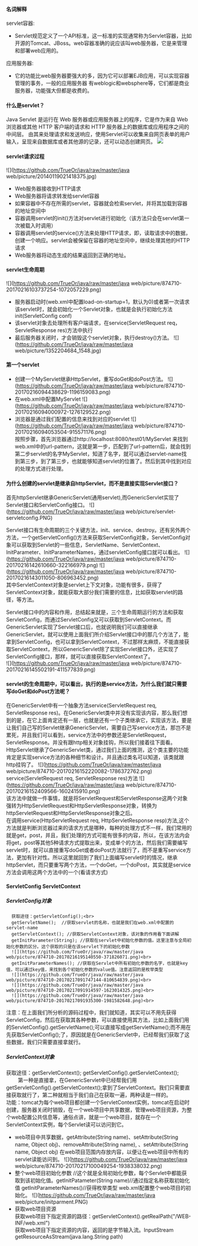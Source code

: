 #### 名词解释
servlet容器:
* Servlet规范定义了一个API标准，这一标准的实现通常称为Servlet容器，比如开源的Tomcat、JBoss。web容器准确的说应该叫web服务器，它是来管理和部署web应用的。<br>

应用服务器:
* 它的功能比web服务器要强大的多，因为它可以部署EJB应用，可以实现容器管理的事务，一般的应用服务器 有weblogic和websphere等，它们都是商业服务器，功能强大但都是收费的。
#### 什么是servlet？
Java Servlet 是运行在 Web 服务器或应用服务器上的程序，它是作为来自 Web 浏览器或其他 HTTP 客户端的请求和 HTTP 服务器上的数据库或应用程序之间的中间层。
由其来处理请求和发送响应，使用Servlet可以收集来自网页表单的用户输入，呈现来自数据库或者其他源的记录，还可以动态创建网页。
![](https://github.com/TrueOr/java/raw/master/java+web/picture/874710-20170214192940050-671180063.png)<br>

#### servlet请求过程
![](https://github.com/TrueOr/java/raw/master/java web/picture/20140119021418375.jpg)<br>
* Web服务器接收到HTTP请求
* Web服务器将请求转发给servlet容器
* 如果容器中不存在所需的servlet，容器就会检索servlet，并将其加载到容器的地址空间中
* 容器调用servlet的init()方法对servlet进行初始化（该方法只会在servlet第一次被载入时调用）
* 容器调用servlet的service()方法来处理HTTP请求，即，读取请求中的数据，创建一个响应。servlet会被保留在容器的地址空间中，继续处理其他的HTTP请求
* Web服务器将动态生成的结果返回到正确的地址。

#### servlet生命周期
![](https://github.com/TrueOr/java/raw/master/java web/picture/874710-20170216103737254-1072057229.png)<br>
* 服务器启动时(web.xml中配置load-on-startup=1，默认为0)或者第一次请求该servlet时，就会初始化一个Servlet对象，也就是会执行初始化方法init(ServletConfig conf)
* 该servlet对象去处理所有客户端请求，在service(ServletRequest req，ServletResponse res)方法中执行
* 最后服务器关闭时，才会销毁这个servlet对象，执行destroy()方法。
![](https://github.com/TrueOr/java/raw/master/java web/picture/1352204684_1548.jpg)<br>

#### 第一个servlet
* 创建一个MyServlet继承HttpServlet，重写doGet和doPost方法。
![](https://github.com/TrueOr/java/raw/master/java web/picture/874710-20170216094438629-1196159083.png)<br>
* 在web.xml中配置MyServlet
![](https://github.com/TrueOr/java/raw/master/java web/picture/874710-20170216094000972-1276129522.png)<br>
* 浏览器是通过我们配置的信息来找到对应的servlet
![](https://github.com/TrueOr/java/raw/master/java web/picture/874710-20170216094053504-915571176.png)<br>
按照步骤，首先浏览器通过http://localhost:8080/test01/MyServlet 来找到web.xml中的url-pattern，这就是第一步，匹配到了url-pattern后，就会找到第二步servlet的名字MyServlet，知道了名字，就可以通过servlet-name找到第三步，到了第三步，也就能够知道servlet的位置了。然后到其中找到对应的处理方式进行处理。 

#### 为什么创建的servlet是继承自httpServlet，而不是直接实现Servlet接口？
首先httpServlet继承GenericServlet(通用servlet),而GenericServlet实现了Servlet接口和ServletConfig接口。
![](https://github.com/TrueOr/java/raw/master/java web/picture/servlet-servletconfig.PNG)<br>

Servlet接口有生命周期的三个关键方法，init、service、destroy。还有另外两个方法，一个getServletConfig()方法来获取ServletConfig对象，ServletConfig对象可以获取到Servlet的一些信息，ServletName、ServletContext、InitParameter、InitParameterNames，通过servletConfig接口就可以看出。
![](https://github.com/TrueOr/java/raw/master/java web/picture/874710-20170216142610660-322166979.png)
![](https://github.com/TrueOr/java/raw/master/java web/picture/874710-20170216143011050-806963452.png)<br>
其中ServletContext对象是servlet上下文对象，功能有很多，获得了ServletContext对象，就能获取大部分我们需要的信息，比如获取servlet的路径，等方法。

Servlet接口中的内容和作用，总结起来就是，三个生命周期运行的方法和获取ServletConfig，而通过ServletConfig又可以获取到ServletContext。而GenericServlet实现了Servlet接口后，也就说明我们可以直接继承GenericServlet，就可以使用上面我们所介绍Servlet接口中的那几个方法了，能拿到ServletConfig，也可以拿到ServletContext，不过那样太麻烦，不能直接获取ServletContext，所以GenericServlet除了实现Servlet接口外，还实现了ServletConfig接口，那样，就可以直接获取ServletContext了。<br>
![](https://github.com/TrueOr/java/raw/master/java web/picture/874710-20170216145502191-411577839.png)<br>
#### servlet的生命周期中，可以看出，执行的是service方法，为什么我们就只需要写doGet和doPost方法呢？
在GenericServlet中有一个抽象方法service(ServletRequest req, ServletResponse res)。在GenericServlet类中并没有实现该内容，那么我们想到的是，在它上面肯定还有一层，也就是还有一个子类继承它，实现该方法，要是让我们自己写的Servlet继承GenericServlet，需要自己写service方法，那岂不是累死，并且我们可以看到，service方法中的参数还是ServletRequest，ServletResponse。并没有跟http相关对象挂钩，所以我们接着往下面看。<br>
HttpServlet继承了GenericServlet类，通过我们上面的推测，这个类主要的功能肯定是实现service方法的各种细节和设计。并且通过类名可以知道，该类就跟http挂钩了。
![](https://github.com/TrueOr/java/raw/master/java web/picture/874710-20170216152220082-1786372762.png)<br>
service(ServletRequest req, ServletResponse res)方法
![](https://github.com/TrueOr/java/raw/master/java web/picture/874710-20170216152409566-1602415910.png)<br>
该方法中就做一件事情，就是将ServletRequest和ServletResponse这两个对象强转为HttpServletRequest和HttpServletResponse对象，转换为httpServletRequest和HttpServletResponse对象之后。<br>
在调用service(HttpServletRequest req, HttpServletResponse resp)方法,这个方法就是判断浏览器过来的请求方式是哪种，每种的处理方式不一样，我们常用的就是get，post，并且，我们处理的方式可能有很多的内容，所以，在该方法内会将get，post等其他5种请求方式提取出来，变成单个的方法，然后我们需要编写servlet时，就可以直接重写doGet或者doPost方法就行了，而不是重写service方法，更加有针对性。所以这里就回到了我们上面编写servlet时的情况，继承httpServlet，而只要重写两个方法，一个doGet，一个doPost，其实就是service方法会调用这两个方法中的一个(看请求方式)

#### ServletConfig ServletContext
##### ServletConfig对象
      获取途径：getServletConfig();<br>
      getServletName();  //获取servlet的名称，也就是我们在web.xml中配置的servlet-name 
      getServletContext(); //获取ServletContext对象，该对象的作用看下面讲解
      getInitParameter(String); //获取在servlet中初始化参数的值。这里注意与全局初始化参数的区分。这个获取的只是在该servlet下的初始化参数
      ![](https://github.com/TrueOr/java/raw/master/java web/picture/874710-20170216195140550-371826071.png)<br>
      getInitParameterNames(); //获取在Servlet中所有初始化参数的名字，也就是key值，可以通过key值，来找到各个初始化参数的value值。注意返回的是枚举类型
      ![](https://github.com/TrueOr/java/raw/master/java web/picture/874710-20170217091747144-810654839.png)<br>
      ![](https://github.com/TrueOr/java/raw/master/java web/picture/874710-20170217091914597-1623014325.png)<br>
      ![](https://github.com/TrueOr/java/raw/master/java web/picture/874710-20170217091935300-1981582648.png)<br>
注意：在上面我们所分析的源码过程中，我们就知道，其实可以不用先获得ServletConfig，然后在获取其各种参数，可以直接使用其方法，比如上面我们用的ServletConfig().getServletName();可以直接写成getServletName();而不用在先获取ServletConfig();了，原因就是在GenericServlet中，已经帮我们获取了这些数据，我们只需要直接拿就行。

##### ServletContext对象
获取途径：getServletContext(); getServletConfig().getServletContext();<br>　　
第一种是直接拿，在GenericServlet中已经帮我们用getServletConfig().getServletContext();拿到了ServletContext。我们只需要直接获取就行了，第二种就相当于我们自己在获取一遍，两种读是一样的。<br>
功能：tomcat为每个web项目都创建一个ServletContext实例，tomcat在启动时创建，服务器关闭时销毁，在一个web项目中共享数据，管理web项目资源，为整个web配置公共信息等，通俗点讲，就是一个web项目，就存在一个ServletContext实例，每个Servlet读可以访问到它。<br>

* web项目中共享数据，getAttribute(String name)、setAttribute(String name, Object obj)、removeAttribute(String name),
、setAttribute(String name, Object obj) 在web项目范围内存放内容，以便让在web项目中所有的servlet读能访问到。
![](https://github.com/TrueOr/java/raw/master/java web/picture/874710-20170217100049254-1938338032.png)<br>
* 整个web项目初始化参数 //这个就是全局初始化参数，每个Servlet中都能获取到该初始化值。getInitPatameter(String name)//通过指定名称获取初始化值 getInitParameterNames()//获得枚举类型 web.xml配置整个web项目的初始化。
![](https://github.com/TrueOr/java/raw/master/java web/picture/initparment.PNG)<br>
* 获取web项目资源<br>
获取web项目下指定资源的路径：getServletContext().getRealPath("/WEB-INF/web.xml")<br>
获取web项目下指定资源的内容，返回的是字节输入流。InputStream getResourceAsStream(java.lang.String path)<br>







